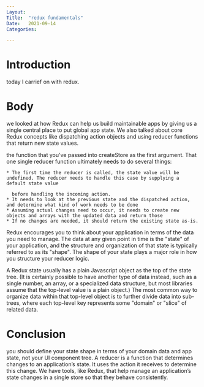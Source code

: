 ```yaml
---
Layout:
Title:	"redux fundamentals"
Date:	2021-09-14
Categories:

---
```


# Introduction
today I carrief on with redux.

# Body

we looked at how Redux can help us build maintainable apps by giving us a single central place to put global app state. We also talked about core Redux concepts like dispatching action objects and using reducer functions that return new state values.

the function that you've passed into createStore as the first argument. That one single reducer function ultimately needs to do several things:

    * The first time the reducer is called, the state value will be undefined. The reducer needs to handle this case by supplying a default state value 
      
      before handling the incoming action.
    * It needs to look at the previous state and the dispatched action, and determine what kind of work needs to be done
    * Assuming actual changes need to occur, it needs to create new objects and arrays with the updated data and return those
    * If no changes are needed, it should return the existing state as-is.

Redux encourages you to think about your application in terms of the data you need to manage. The data at any given point in time is the "state" of your application, and the structure and organization of that state is typically referred to as its "shape". The shape of your state plays a major role in how you structure your reducer logic.

A Redux state usually has a plain Javascript object as the top of the state tree. (It is certainly possible to have another type of data instead, such as a single number, an array, or a specialized data structure, but most libraries assume that the top-level value is a plain object.) The most common way to organize data within that top-level object is to further divide data into sub-trees, where each top-level key represents some "domain" or "slice" of related data.


# Conclusion 

you should define your state shape in terms of your domain data and app state, not your UI component tree.
A reducer is a function that determines changes to an application’s state. It uses the action it receives to determine this change. We have tools, like Redux, that help manage an application’s state changes in a single store so that they behave consistently.